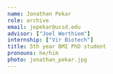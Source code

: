 ```yaml
---
name: Jonathan Pekar
role: archive
email: jepekar@ucsd.edu
advisor: ["Joel Werthiem"]
internship: ["Vir Biotech"]
title: 5th year BMI PhD student
pronouns: he/him
photo: jonathan_pekar.jpg
---
```

